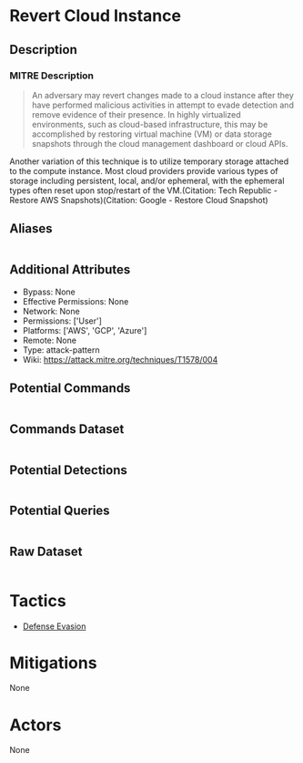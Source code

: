 
# Revert Cloud Instance

## Description

### MITRE Description

> An adversary may revert changes made to a cloud instance after they have performed malicious activities in attempt to evade detection and remove evidence of their presence. In highly virtualized environments, such as cloud-based infrastructure, this may be accomplished by restoring virtual machine (VM) or data storage snapshots through the cloud management dashboard or cloud APIs.

Another variation of this technique is to utilize temporary storage attached to the compute instance. Most cloud providers provide various types of storage including persistent, local, and/or ephemeral, with the ephemeral types often reset upon stop/restart of the VM.(Citation: Tech Republic - Restore AWS Snapshots)(Citation: Google - Restore Cloud Snapshot)

## Aliases

```

```

## Additional Attributes

* Bypass: None
* Effective Permissions: None
* Network: None
* Permissions: ['User']
* Platforms: ['AWS', 'GCP', 'Azure']
* Remote: None
* Type: attack-pattern
* Wiki: https://attack.mitre.org/techniques/T1578/004

## Potential Commands

```

```

## Commands Dataset

```

```

## Potential Detections

```json

```

## Potential Queries

```json

```

## Raw Dataset

```json

```

# Tactics


* [Defense Evasion](../tactics/Defense-Evasion.md)


# Mitigations

None

# Actors

None
